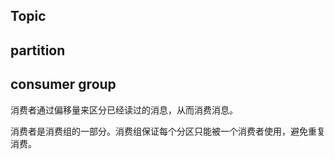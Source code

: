 ## Topic

## partition

## consumer group
消费者通过偏移量来区分已经读过的消息，从而消费消息。

消费者是消费组的一部分。消费组保证每个分区只能被一个消费者使用，避免重复消费。


